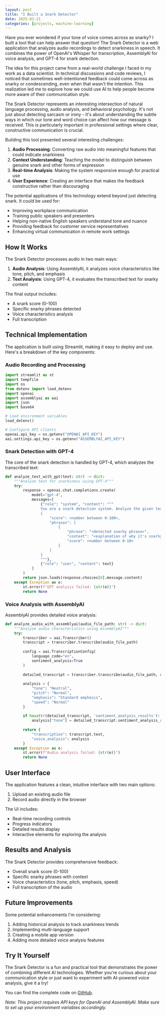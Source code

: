 ```yaml
---
layout: post
title: "I Built a Snark Detector"
date: 2025-03-21
categories: [projects, machine-learning]
---
```


Have you ever wondered if your tone of voice comes across as snarky? I built a tool that can help answer that question! The Snark Detector is a web application that analyzes audio recordings to detect snarkiness in speech. It combines the power of OpenAI's Whisper for transcription, AssemblyAI for voice analysis, and GPT-4 for snark detection.

The idea for this project came from a real-world challenge I faced in my work as a data scientist. In technical discussions and code reviews, I noticed that sometimes well-intentioned feedback could come across as snarky or condescending, even when that wasn't the intention. This realization led me to explore how we could use AI to help people become more aware of their communication style.

The Snark Detector represents an interesting intersection of natural language processing, audio analysis, and behavioral psychology. It's not just about detecting sarcasm or irony - it's about understanding the subtle ways in which our tone and word choice can affect how our message is received. This is particularly important in professional settings where clear, constructive communication is crucial.

Building this tool presented several interesting challenges:
1. **Audio Processing**: Converting raw audio into meaningful features that could indicate snarkiness
2. **Context Understanding**: Teaching the model to distinguish between genuine snark and other forms of expression
3. **Real-time Analysis**: Making the system responsive enough for practical use
4. **User Experience**: Creating an interface that makes the feedback constructive rather than discouraging

The potential applications of this technology extend beyond just detecting snark. It could be used for:
- Improving workplace communication
- Training public speakers and presenters
- Helping non-native English speakers understand tone and nuance
- Providing feedback for customer service representatives
- Enhancing virtual communication in remote work settings

## How It Works

The Snark Detector processes audio in two main ways:
1. **Audio Analysis**: Using AssemblyAI, it analyzes voice characteristics like tone, pitch, and emphasis
2. **Text Analysis**: Using GPT-4, it evaluates the transcribed text for snarky content

The final output includes:
- A snark score (0-100)
- Specific snarky phrases detected
- Voice characteristics analysis
- Full transcription

## Technical Implementation

The application is built using Streamlit, making it easy to deploy and use. Here's a breakdown of the key components:

### Audio Recording and Processing

```python
import streamlit as st
import tempfile
import os
from dotenv import load_dotenv
import openai
import assemblyai as aai
import json
import base64

# Load environment variables
load_dotenv()

# Configure API clients
openai.api_key = os.getenv("OPENAI_API_KEY")
aai.settings.api_key = os.getenv("ASSEMBLYAI_API_KEY")
```

### Snark Detection with GPT-4

The core of the snark detection is handled by GPT-4, which analyzes the transcribed text:

```python
def analyze_text_with_gpt(text: str) -> dict:
    """Analyze text for snarkiness using GPT-4"""
    try:
        response = openai.chat.completions.create(
            model="gpt-4",
            messages=[
                {"role": "system", "content": """
                You are a snark detection system. Analyze the given text for snarkiness and respond ONLY with a JSON object in this exact format:
                {
                    "score": <number between 0-100>,
                    "phrases": [
                        {
                            "phrase": "<detected snarky phrase>",
                            "context": "<explanation of why it's snarky>",
                            "score": <number between 0-10>
                        }
                    ]
                }
                """},
                {"role": "user", "content": text}
            ]
        )
        return json.loads(response.choices[0].message.content)
    except Exception as e:
        st.error(f"GPT analysis failed: {str(e)}")
        return None
```

### Voice Analysis with AssemblyAI

AssemblyAI provides detailed voice analysis:

```python
def analyze_audio_with_assemblyai(audio_file_path: str) -> dict:
    """Analyze audio characteristics using AssemblyAI"""
    try:
        transcriber = aai.Transcriber()
        transcript = transcriber.transcribe(audio_file_path)
        
        config = aai.TranscriptionConfig(
            language_code="en",
            sentiment_analysis=True
        )
        
        detailed_transcript = transcriber.transcribe(audio_file_path, config=config)
        
        analysis = {
            "tone": "Neutral",
            "pitch": "Normal",
            "emphasis": "Standard emphasis",
            "speed": "Normal"
        }
        
        if hasattr(detailed_transcript, 'sentiment_analysis_results'):
            analysis["tone"] = detailed_transcript.sentiment_analysis_results[0].sentiment
        
        return {
            "transcription": transcript.text,
            "voice_analysis": analysis
        }
    except Exception as e:
        st.error(f"Audio analysis failed: {str(e)}")
        return None
```

## User Interface

The application features a clean, intuitive interface with two main options:
1. Upload an existing audio file
2. Record audio directly in the browser

The UI includes:
- Real-time recording controls
- Progress indicators
- Detailed results display
- Interactive elements for exploring the analysis

## Results and Analysis

The Snark Detector provides comprehensive feedback:
- Overall snark score (0-100)
- Specific snarky phrases with context
- Voice characteristics (tone, pitch, emphasis, speed)
- Full transcription of the audio

## Future Improvements

Some potential enhancements I'm considering:
1. Adding historical analysis to track snarkiness trends
2. Implementing multi-language support
3. Creating a mobile app version
4. Adding more detailed voice analysis features

## Try It Yourself

The Snark Detector is a fun and practical tool that demonstrates the power of combining different AI technologies. Whether you're curious about your communication style or just want to experiment with AI-powered voice analysis, give it a try!

You can find the complete code on [GitHub](https://github.com/yourusername/snark-detector).

*Note: This project requires API keys for OpenAI and AssemblyAI. Make sure to set up your environment variables accordingly.* 